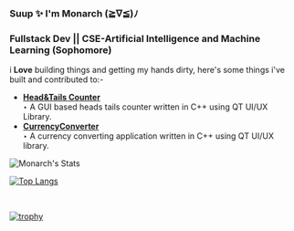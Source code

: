 ### Suup ✨ I'm Monarch (≧∇≦)ﾉ
<h3>Fullstack Dev || CSE-Artificial Intelligence and Machine Learning (Sophomore)</h3>


i <strong>Love</strong> building things and getting my hands dirty, here's some things i've built and contributed to:-

<ul>
        <li><a href="https://github.com/MonarchGitHub/HeadsTails"><strong>Head&Tails Counter</strong></a> </li>
        ‣ A GUI based heads tails counter written in C++ using QT UI/UX Library.
        <li><a href="https://github.com/MonarchGitHub/CurrencyConverter"><strong>CurrencyConverter</strong></a> </li>
        ‣ A currency converting application written in C++ using QT UI/UX library.
    </ul>
    
   ![Monarch's Stats](https://github-readme-stats.vercel.app/api?username=MonarchGitHub&&theme=chartreuse-dark&show_icons=true)
  <br>
  
  [![Top Langs](https://github-readme-stats.vercel.app/api/top-langs/?username=MonarchGitHub&langs_count=8&layout=compact&title_color=ffffff&icon_color=bb2acf&text_color=daf7dc&bg_color=151515)](https://github.com/anuraghazra/github-readme-stats)
  
  
  <br>

        
[![trophy](https://github-profile-trophy.vercel.app/?username=MonarchGitHub&theme=darkhub&column=3&margin-w=15&margin-h=15)](https://github.com/ryo-ma/github-profile-trophy)




